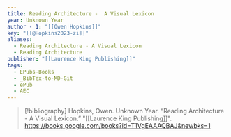 ```yaml
---
title: Reading Architecture -  A Visual Lexicon
year: Unknown Year
author - 1: "[[Owen Hopkins]]"
key: "[[@Hopkins2023-zi]]"
aliases:
  - Reading Architecture - A Visual Lexicon
  - Reading Architecture
publisher: "[[Laurence King Publishing]]"
tags:
  - EPubs-Books
  - _BibTex-to-MD-Git
  - ePub
  - AEC
---
```


> [!bibliography]
> Hopkins, Owen. Unknown Year. “Reading Architecture -  A Visual Lexicon.” "[[Laurence King Publishing]]". https://books.google.com/books?id=T1VgEAAAQBAJ&newbks=1